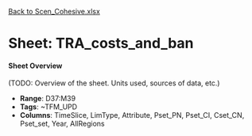 [Back to Scen_Cohesive.xlsx](README.md)

# Sheet: TRA_costs_and_ban

#### Sheet Overview

(TODO: Overview of the sheet. Units used, sources of data, etc.)

- **Range**: D37:M39
- **Tags**: ~TFM_UPD
- **Columns**: TimeSlice, LimType, Attribute, Pset_PN, Pset_CI, Cset_CN, Pset_set, Year, AllRegions

